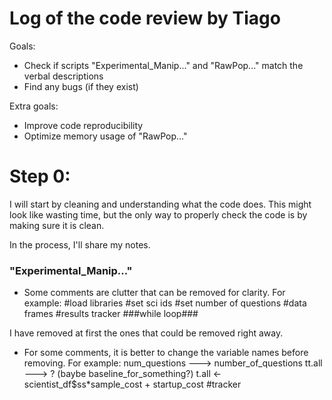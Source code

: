 
# Log of the code review by Tiago

Goals:

* Check if scripts  "Experimental_Manip..." and "RawPop..." match the verbal descriptions
* Find any bugs (if they exist)

Extra goals:
 
* Improve code reproducibility
* Optimize memory usage of "RawPop..."

# Step 0: 

I will start by cleaning and understanding what the code does.
This might look like wasting time, but the only way to properly 
check the code is by making sure it is clean. 

In the process, I'll share my notes.

### "Experimental_Manip..."

* Some comments are clutter that can be removed for clarity. For example: 
    #load libraries
    #set sci ids
    #set number of questions
    #data frames
    #results tracker
    ###while loop###

I have removed at first the ones that could be removed right away. 

* For some comments, it is better to change the variable names before removing. For example:
    num_questions ---> number_of_questions
    tt.all ---> ? (baybe baseline_for_something?)
    t.all <- scientist_df$ss*sample_cost + startup_cost #tracker




